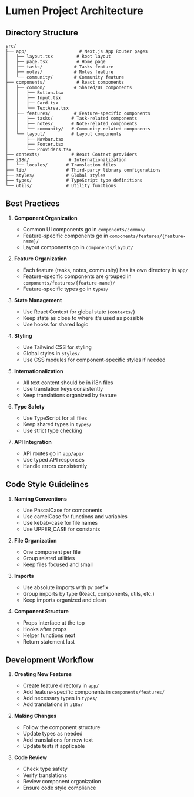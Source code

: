 # Lumen Project Architecture

## Directory Structure

```
src/
├── app/                    # Next.js App Router pages
│   ├── layout.tsx         # Root layout
│   ├── page.tsx           # Home page
│   ├── tasks/            # Tasks feature
│   ├── notes/            # Notes feature
│   └── community/        # Community feature
├── components/            # React components
│   ├── common/           # Shared/UI components
│   │   ├── Button.tsx
│   │   ├── Input.tsx
│   │   ├── Card.tsx
│   │   └── TextArea.tsx
│   ├── features/         # Feature-specific components
│   │   ├── tasks/       # Task-related components
│   │   ├── notes/       # Note-related components
│   │   └── community/   # Community-related components
│   └── layout/          # Layout components
│       ├── Navbar.tsx
│       ├── Footer.tsx
│       └── Providers.tsx
├── contexts/            # React Context providers
├── i18n/               # Internationalization
│   └── locales/       # Translation files
├── lib/               # Third-party library configurations
├── styles/            # Global styles
├── types/             # TypeScript type definitions
└── utils/             # Utility functions
```

## Best Practices

1. **Component Organization**

   - Common UI components go in `components/common/`
   - Feature-specific components go in `components/features/{feature-name}/`
   - Layout components go in `components/layout/`

2. **Feature Organization**

   - Each feature (tasks, notes, community) has its own directory in `app/`
   - Feature-specific components are grouped in `components/features/{feature-name}/`
   - Feature-specific types go in `types/`

3. **State Management**

   - Use React Context for global state (`contexts/`)
   - Keep state as close to where it's used as possible
   - Use hooks for shared logic

4. **Styling**

   - Use Tailwind CSS for styling
   - Global styles in `styles/`
   - Use CSS modules for component-specific styles if needed

5. **Internationalization**

   - All text content should be in i18n files
   - Use translation keys consistently
   - Keep translations organized by feature

6. **Type Safety**

   - Use TypeScript for all files
   - Keep shared types in `types/`
   - Use strict type checking

7. **API Integration**
   - API routes go in `app/api/`
   - Use typed API responses
   - Handle errors consistently

## Code Style Guidelines

1. **Naming Conventions**

   - Use PascalCase for components
   - Use camelCase for functions and variables
   - Use kebab-case for file names
   - Use UPPER_CASE for constants

2. **File Organization**

   - One component per file
   - Group related utilities
   - Keep files focused and small

3. **Imports**

   - Use absolute imports with `@/` prefix
   - Group imports by type (React, components, utils, etc.)
   - Keep imports organized and clean

4. **Component Structure**
   - Props interface at the top
   - Hooks after props
   - Helper functions next
   - Return statement last

## Development Workflow

1. **Creating New Features**

   - Create feature directory in `app/`
   - Add feature-specific components in `components/features/`
   - Add necessary types in `types/`
   - Add translations in `i18n/`

2. **Making Changes**

   - Follow the component structure
   - Update types as needed
   - Add translations for new text
   - Update tests if applicable

3. **Code Review**
   - Check type safety
   - Verify translations
   - Review component organization
   - Ensure code style compliance
